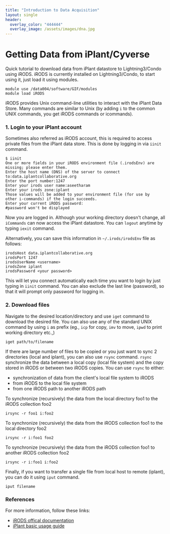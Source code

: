 ```yaml
---
title: "Introduction to Data Acquisition"
layout: single
header:
  overlay_color: "444444"
  overlay_image: /assets/images/dna.jpg
---
```


# Getting Data from iPlant/Cyverse

Quick tutorial to download data from iPlant datastore to Lightning3/Condo using iRODS. iRODS is currently installed on Lightning3/Condo, to start using it, just load it using modules.
```
module use /data004/software/GIF/modules
module load iRODS
```
iRODS provides Unix command-line utilities to interact with the iPlant Data Store. Many commands are similar to Unix (by adding <code>i</code> to the common UNIX commands, you get iRODS commands or icommands).
### 1. Login to your iPlant account ###

Sometimes also referred as iRODS account, this is required to access private files from the iPlant data store. This is done by logging in via `iinit` command.
```
$ iinit
One or more fields in your iRODS environment file (.irodsEnv) are
missing; please enter them.
Enter the host name (DNS) of the server to connect to:data.iplantcollaborative.org
Enter the port number:1247
Enter your irods user name:aseetharam
Enter your irods zone:iplant
Those values will be added to your environment file (for use by
other i-commands) if the login succeeds.
Enter your current iRODS password:
#password won't be displayed
```
Now you are logged in. Although your working directory doesn't change, all `iCommands` can now access the iPlant datastore.
You can `logout` anytime by typing `iexit` command.

Alternatively, you can save this information in `~/.irods/irodsEnv` file as follows:
```
irodsHost data.iplantcollaborative.org
irodsPort 1247
irodsUserName <username>
irodsZone iplant
irodsPassword <your password>
```
This will let you connect automatically each time you want to login by just typing in `iinit` command. You can also exclude the last line (password), so that it will prompt only password for logging in.

### 2. Download files ###

Navigate to the desired location/directory and use `iget` command to download the desired file. You can also use any of the standard UNIX command by using `i` as prefix (eg., `icp` for copy, `imv` to move, `ipwd` to print working directory etc.,)
```
iget path/to/filename
```
 If there are large number of files to be copied or you just want to sync 2 directories (local and iplant), you can also use `rsync` command. `rsync`
synchronize the data between a local copy (local file system) and the copy stored in iRODS or between two iRODS copies. You can use `rsync` to either:
- synchronization of data from the client's local file system to iRODS
- from iRODS to the local file system
- from one iRODS path to another iRODS path

To synchronize (recursively) the data from the local directory foo1 to the iRODS collection foo2
```
irsync -r foo1 i:foo2
```
To synchronize (recursively) the data from the iRODS collection foo1 to the local directory foo2
```
irsync -r i:foo1 foo2
```
To synchronize (recursively) the data from the iRODS collection foo1 to another iRODS collection foo2
```
irsync -r i:foo1 i:foo2
```

Finally, if you want to transfer a single file from local host to remote (iplant), you can do it using `iput` command.
```
iput filename
```

### References ###
For more information, follow these links:

- [iRODS offical documentation ](https://www.irods.org/index.php/icommands|irods.org)
- [iPlant basic usage guide](https://pods.iplantcollaborative.org/wiki/display/start/Using+icommands|pods.iplantcollaborative.org)
